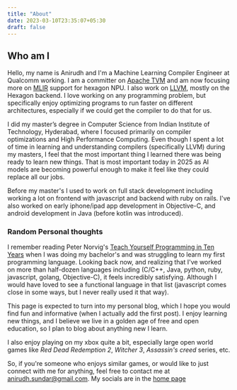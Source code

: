 ```yaml
---
title: "About"
date: 2023-03-10T23:35:07+05:30
draft: false
---
```


## Who am I

Hello, my name is Anirudh and I'm a Machine Learning Compiler Engineer at Qualcomm working. I am a committer on [Apache TVM](https://tvm.apache.org/) and am now focusing more on [MLIR](https://mlir.llvm.org/) support for hexagon NPU. I also work on [LLVM](https://llvm.org/), mostly on the Hexagon backend. I love working on any programming problem, but specifically enjoy optimizing programs to run faster on different architectures, especially if we could get the compiler to do that for us.

I did my master’s degree in Computer Science from Indian Institute of Technology, Hyderabad, where I focused primarily on compiler optimizations and High Performance Computing. Even though I spent a lot of time in learning and understanding compilers (specifically LLVM) during my masters, I feel that the most important thing I learned there was being ready to learn new things. That is most important today in 2025 as AI models are becoming powerful enough to make it feel like they could replace all our jobs.

Before my master's I used to work on full stack development including working a lot on frontend with javascript and backend with ruby on rails. I've also worked on early iphone/ipad app development in Objective-C, and android development in Java (before kotlin was introduced).

### Random Personal thoughts

I remember reading Peter Norvig's [Teach Yourself Programming in Ten Years](http://www.norvig.com/21-days.html) when I was doing my bachelor's and was struggling to learn my first programming language. Looking back now, and realizing that I've worked on more than half-dozen languages including (C/C++, Java, python, ruby, javascript, golang, Objective-C), it feels incredibly satisfying. Although I would have loved to see a functional language in that list (javascript comes close in some ways, but I never really used it that way).

This page is expected to turn into my personal blog, which I hope you would find fun and informative (when I actually add the first post). I enjoy learning new things, and I believe we live in a golden age of free and open education, so I plan to blog about anything new I learn.

I also enjoy playing on my xbox quite a bit, especially large open world games like *Red Dead Redemption 2*, *Witcher 3*, *Assassin's creed* series, etc.

So, if you're someone who enjoys similar games, or would like to just connect with me for anything, feel free to contact me at [anirudh.sundar@gmail.com](mailto:anirudh.sundar@gmail.com). My socials are in the [home page](/)
